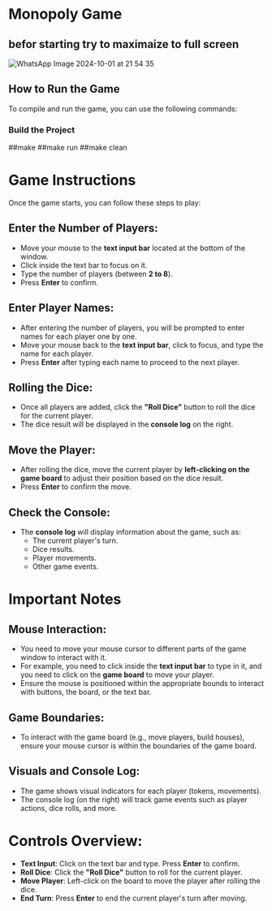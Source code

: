 # Monopoly Game
## befor starting try to maximaize to full screen
![WhatsApp Image 2024-10-01 at 21 54 35](https://github.com/user-attachments/assets/9a543efe-57a9-408a-8548-32f4fc2f6f17)

## How to Run the Game

To compile and run the game, you can use the following commands:

### Build the Project

##make
##make run
##make clean


# Game Instructions

Once the game starts, you can follow these steps to play:

## Enter the Number of Players:
- Move your mouse to the **text input bar** located at the bottom of the window.
- Click inside the text bar to focus on it.
- Type the number of players (between **2 to 8**).
- Press **Enter** to confirm.

## Enter Player Names:
- After entering the number of players, you will be prompted to enter names for each player one by one.
- Move your mouse back to the **text input bar**, click to focus, and type the name for each player.
- Press **Enter** after typing each name to proceed to the next player.

## Rolling the Dice:
- Once all players are added, click the **"Roll Dice"** button to roll the dice for the current player.
- The dice result will be displayed in the **console log** on the right.

## Move the Player:
- After rolling the dice, move the current player by **left-clicking on the game board** to adjust their position based on the dice result.
- Press **Enter** to confirm the move.

## Check the Console:
- The **console log** will display information about the game, such as:
  - The current player's turn.
  - Dice results.
  - Player movements.
  - Other game events.

# Important Notes

## Mouse Interaction:
- You need to move your mouse cursor to different parts of the game window to interact with it.
- For example, you need to click inside the **text input bar** to type in it, and you need to click on the **game board** to move your player.
- Ensure the mouse is positioned within the appropriate bounds to interact with buttons, the board, or the text bar.

## Game Boundaries:
- To interact with the game board (e.g., move players, build houses), ensure your mouse cursor is within the boundaries of the game board.

## Visuals and Console Log:
- The game shows visual indicators for each player (tokens, movements).
- The console log (on the right) will track game events such as player actions, dice rolls, and more.

# Controls Overview:
- **Text Input**: Click on the text bar and type. Press **Enter** to confirm.
- **Roll Dice**: Click the **"Roll Dice"** button to roll for the current player.
- **Move Player**: Left-click on the board to move the player after rolling the dice.
- **End Turn**: Press **Enter** to end the current player's turn after moving.
